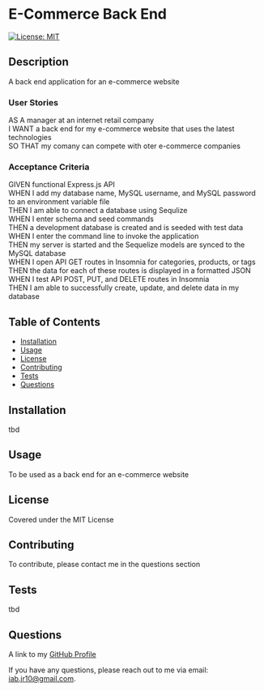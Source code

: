 
  <!-- Remove comments after generation as they are to be used as a guide to help get started-->
  # E-Commerce Back End

  [![License: MIT](https://img.shields.io/badge/License-MIT-yellow.svg)](https://opensource.org/licenses/MIT)

  ## Description
  A back end application for an e-commerce website
  ### User Stories
  AS A manager at an internet retail company  
  I WANT a back end for my e-commerce website that uses the latest technologies  
  SO THAT my comany can compete with oter e-commerce companies

  ### Acceptance Criteria
  GIVEN  functional Express.js API  
  WHEN I add my database name, MySQL username, and MySQL password to an environment variable file  
  THEN I am able to connect a database using Sequlize  
  WHEN I  enter schema and seed commands  
  THEN a development database is created and is seeded with test data  
  WHEN I enter the command line to invoke the application  
  THEN my server is started and the Sequelize models are synced to the MySQL database  
  WHEN I open API GET routes in Insomnia for categories, products, or tags  
  THEN the data for each of these routes is displayed in a formatted JSON  
  WHEN I test API POST, PUT, and DELETE routes in Insomnia  
  THEN I am able to successfully create, update, and delete data in my database
  <!-- Provide a short description explaining the what, why, and how of your project. Use the following questions as a guide:

  - What was your motivation?
  - Why did you build this project?
  - What problem did it solve?
  - What did you learn? -->

  ## Table of Contents

  <!-- Add a table of contents to make it easy for users to find what they need -->
  - [Installation](#installation)
  - [Usage](#usage)
  - [License](#license)
  - [Contributing](#contributing)
  - [Tests](#tests)
  - [Questions](#questions)


  ## Installation
  tbd

  <!-- What are they steps required to install your project? Provide a step-by-step description of how to get the development environment running. -->

  ## Usage
  To be used as a back end for an e-commerce website

  <!-- Provide instructions and examples for use. Include screenshots as needed.

  To add a screenshot, create an "assets/images" folder in your repository and upload your screenshot to it. Then, using relative filepath, add it to your README using the following syntax:

  "md
  ![alt text](assets/images/screenshot.png)
  " -->
  ## License
  Covered under the MIT License


  <!-- The next section of a high-quality README file is the license. This lets other developer know what they can and cannot do with your project. If you need help choosing a license, refer to [https://choosealicense.com/](https://choosealicence.com/). -->


  ## Contributing
  To contribute, please contact me in the questions section

  <!-- If you would like other developers to contribute to your project, you can include guidelines
  for how they can do so. The Contributor Covenant(https://www.contributor-covenant.org/) is an
  industry standard, but you can always write your own.-->

  ## Tests
  tbd

  <!-- Go the extra mile and write tests for your application. Then provide examples on how to run them here. -->

  ## Questions
  A link to my [GitHub Profile](https://www.github.com/iab-19)

  If you have any questions, please reach out to me via email: iab.jr10@gmail.com.

